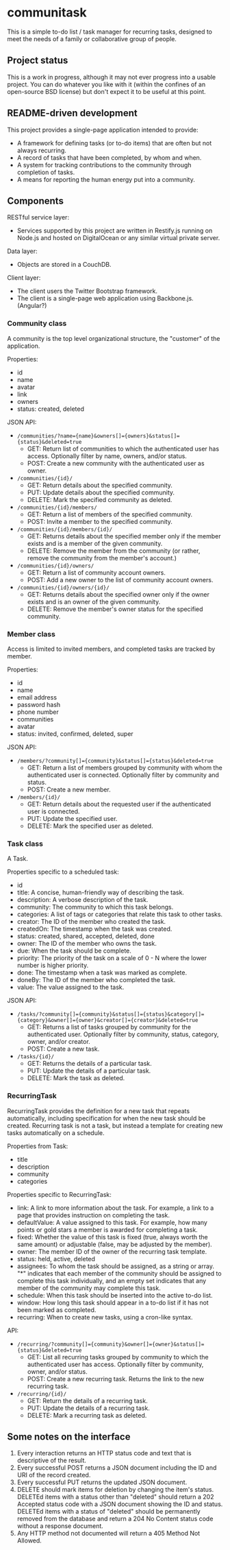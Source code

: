 # communitask

This is a simple to-do list / task manager for recurring tasks, designed to meet the needs of a family or collaborative group of people.

## Project status

This is a work in progress, although it may not ever progress into a usable project. You can do whatever you like with it (within the confines of an open-source BSD license) but don't expect it to be useful at this point.

## README-driven development

This project provides a single-page application intended to provide:

* A framework for defining tasks (or to-do items) that are often but not always recurring.
* A record of tasks that have been completed, by whom and when.
* A system for tracking contributions to the community through completion of tasks.
* A means for reporting the human energy put into a community.

## Components

RESTful service layer:

* Services supported by this project are written in Restify.js running on Node.js and hosted on DigitalOcean or any similar virtual private server.

Data layer:

* Objects are stored in a CouchDB.

Client layer:

* The client users the Twitter Bootstrap framework.
* The client is a single-page web application using Backbone.js. (Angular?)

### Community class

A community is the top level organizational structure, the "customer" of the application.

Properties:

* id
* name
* avatar
* link
* owners
* status: created, deleted

JSON API:

* ```/communities/?name={name}&owners[]={owners}&status[]={status}&deleted=true```
	* GET: Return list of communities to which the authenticated user has access. Optionally filter by name, owners, and/or status.
	* POST: Create a new community with the authenticated user as owner.
* ```/communities/{id}/```
	* GET: Return details about the specified community.
	* PUT: Update details about the specified community.
	* DELETE: Mark the specified community as deleted.
* ```/communities/{id}/members/```
	* GET: Return a list of members of the specified community.
	* POST: Invite a member to the specified community.
* ```/communities/{id}/members/{id}/```
	* GET: Returns details about the specified member only if the member exists and is a member of the given community.
	* DELETE: Remove the member from the community (or rather, remove the community from the member's account.)
* ```/communities/{id}/owners/```
	* GET: Return a list of community account owners.
	* POST: Add a new owner to the list of community account owners.
* ```/communities/{id}/owners/{id}/```
	* GET: Returns details about the specified owner only if the owner exists and is an owner of the given community.
	* DELETE: Remove the member's owner status for the specified community.

### Member class

Access is limited to invited members, and completed tasks are tracked by member.

Properties:

* id
* name
* email address
* password hash
* phone number
* communities
* avatar
* status: invited, confirmed, deleted, super

JSON API:

* ```/members/?community[]={community}&status[]={status}&deleted=true```
	* GET: Return a list of members grouped by community with whom the authenticated user is connected. Optionally filter by community and status.
	* POST: Create a new member.
* ```/members/{id}/```
	* GET: Return details about the requested user if the authenticated user is connected.
	* PUT: Update the specified user.
	* DELETE: Mark the specified user as deleted.

### Task class

A Task.

Properties specific to a scheduled task:

* id
* title: A concise, human-friendly way of describing the task.
* description: A verbose description of the task.
* community: The community to which this task belongs.
* categories: A list of tags or categories that relate this task to other tasks.
* creator: The ID of the member who created the task.
* createdOn: The timestamp when the task was created.
* status: created, shared, accepted, deleted, done
* owner: The ID of the member who owns the task.
* due: When the task should be complete.
* priority: The priority of the task on a scale of 0 - N where the lower number is higher priority.
* done: The timestamp when a task was marked as complete.
* doneBy: The ID of the member who completed the task.
* value: The value assigned to the task.

JSON API:

* ```/tasks/?community[]={community}&status[]={status}&category[]={category}&owner[]={owner}&creator[]={creator}&deleted=true```
	* GET: Returns a list of tasks grouped by community for the authenticated user. Optionally filter by community, status, category, owner, and/or creator.
	* POST: Create a new task.
* ```/tasks/{id}/```
	* GET: Returns the details of a particular task.
	* PUT: Update the details of a particular task.
	* DELETE: Mark the task as deleted.

### RecurringTask

RecurringTask provides the definition for a new task that repeats automatically, including specification for when the new task should be created. Recurring task is not a task, but instead a template for creating new tasks automatically on a schedule.

Properties from Task:

* title
* description
* community
* categories

Properties specific to RecurringTask:

* link: A link to more information about the task. For example, a link to a page that provides instruction on completing the task.
* defaultValue: A value assigned to this task. For example, how many points or gold stars a member is awarded for completing a task.
* fixed: Whether the value of this task is fixed (true, always worth the same amount) or adjustable (false, may be adjusted by the member).
* owner: The member ID of the owner of the recurring task template.
* status: held, active, deleted
* assignees: To whom the task should be assigned, as a string or array. "*" indicates that each member of the community should be assigned to complete this task individually, and an empty set indicates that any member of the community may complete this task.
* schedule: When this task should be inserted into the active to-do list.
* window: How long this task should appear in a to-do list if it has not been marked as completed.
* recurring: When to create new tasks, using a cron-like syntax.

API:

* ```/recurring/?community[]={community}&owner[]={owner}&status[]={status}&deleted=true```
	* GET: List all recurring tasks grouped by community to which the authenticated user has access. Optionally filter by community, owner, and/or status.
	* POST: Create a new recurring task. Returns the link to the new recurring task.
* ```/recurring/{id}/```
	* GET: Return the details of a recurring task.
	* PUT: Update the details of a recurring task.
	* DELETE: Mark a recurring task as deleted.

## Some notes on the interface

1. Every interaction returns an HTTP status code and text that is descriptive of the result.
2. Every successful POST returns a JSON document including the ID and URI of the record created.
3. Every successful PUT returns the updated JSON document.
4. DELETE should mark items for deletion by changing the item's status. DELETEd items with a status other than "deleted" should return a 202 Accepted status code with a JSON document showing the ID and status. DELETEd items with a status of "deleted" should be permanently removed from the database and return a 204 No Content status code without a response document.
5. Any HTTP method not documented will return a 405 Method Not Allowed.


